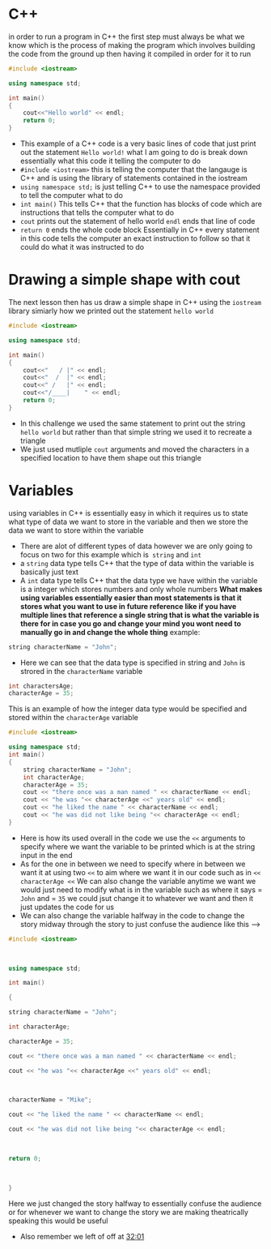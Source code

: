 # C++
in order to run a program in C++ the first step must always be what we know which is the process of making the program which involves building the code from the ground up then having it compiled in order for it to run 
```C++
#include <iostream>

using namespace std;

int main()
{
	cout<<"Hello world" << endl;
	return 0;
}
```
- This example of a C++ code is a very basic lines of code that just print out the  statement `Hello world!` what I am going to do is break down essentially what this code it telling the computer to do 
- `#include <iostream>` this is telling the computer that the langauge is C++ and is using the library of statements contained in the iostream 
- `using namespace std;` is just telling C++ to use the namespace provided to tell the computer what to do
- `int main()` This tells C++ that the function has blocks of code which are instructions that tells the computer what to do
- `cout` prints out the statement of hello world `endl` ends that line of code
- `return 0` ends the whole code block
Essentially in C++ every statement in this code tells the computer an exact instruction to follow so that it could do what it was instructed to do

# Drawing a simple shape with cout

The next lesson then has us draw a simple shape in C++ using the `iostream` library simiarly how we printed out the statement `hello world` 
```C++
#include <iostream>

using namespace std;

int main()
{
	cout<<"   / |" << endl;
	cout<<"  /  |" << endl;
	cout<<" /   |" << endl;
	cout<<"/____|    " << endl;
	return 0; 
}
```
- In this challenge we used the same statement to print out the string `hello world` but rather than that simple string we used it to recreate a triangle 
- We just used mutliple `cout` arguments and moved the characters in a specified location to have them shape out this triangle

# Variables 
using variables in C++ is essentially easy in which it requires us to state what type of data we want to store in the variable and then we store the data we want to store within the variable
- There are alot of different types of data however we are only going to focus on two for this example which is` string` and `int`
- a `string` data type tells C++ that the type of data within the variable is  basically just text
- A `int` data type tells C++ that the data type we have within the variable is a integer which stores numbers and only whole numbers
**What makes using variables essentially easier than most statements is that it stores what you want to use in future reference like if you have multiple lines that reference a single string that is what the variable is there for in case you go and change your mind you wont need to manually go in and change the whole thing**
example:
```C++
string characterName = "John";
```
- Here we can see that the data type is specified in string and `John` is strored in the `characterName` variable 
```C++
int charactersAge;
characterAge = 35;
```
This is an example of how the integer data type would be specified and stored within the `characterAge` variable 
```C++
#include <iostream>

using namespace std;
int main()
{
	string characterName = "John";
	int characterAge;
	characterAge = 35;
	cout << "there once was a man named " << characterName << endl;
	cout << "he was "<< characterAge <<" years old" << endl;
	cout << "he liked the name " << characterName << endl;
	cout << "he was did not like being "<< characterAge << endl;
}
```

- Here is how its used overall in the code we use the `<<` arguments to specify where we want the variable to be printed which is at the string input in the end 
- As for the one in between we need to specify where in between we want it at using two `<<` to aim where we want it in our code such as in `<< characterAge <<`
 We can also change the variable anytime we want we would just need to modify what is in the variable such as where it says = `John` and = `35` we could jsut change it to whatever we want and then it just updates the code for us 
 - We can also change the variable halfway in the code to change the story midway through the story to just confuse the audience like this -->
```C++
#include <iostream>

  

using namespace std;

int main()

{

string characterName = "John";

int characterAge;

characterAge = 35;

cout << "there once was a man named " << characterName << endl;

cout << "he was "<< characterAge <<" years old" << endl;

  

characterName = "Mike";

cout << "he liked the name " << characterName << endl;

cout << "he was did not like being "<< characterAge << endl;

  

return 0;

  

}
```

Here we just changed the story halfway to essentially confuse the audience or for whenever we want to change the story we are making theatrically speaking this would be useful

- Also remember we left of off at [32:01](https://www.youtube.com/watch?v=vLnPwxZdW4Y)
